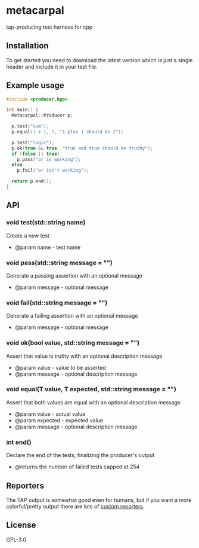 # metacarpal

tap-producing test harness for cpp

## Installation

To get started you need to download the latest version which is just a single header and include it in your test file.

## Example usage

```cpp
#include <producer.hpp>

int main() {
  Metacarpal::Producer p;

  p.test("sum");
  p.equal(1 + 1, 2, "1 plus 1 should be 2");

  p.test("logic");
  p.ok(true && true, "true and true should be truthy");
  if (false || true)
    p.pass("or is working");
  else
    p.fail("or isn't working");

  return p.end();
}
```

## API

### void test(std::string name)

Create a new test

- @param name - test name

### void pass(std::string message = "")

Generate a passing assertion with an optional message

- @param message - optional message

### void fail(std::string message = "")

Generate a failing assertion with an optional message

- @param message - optional message

### void ok(bool value, std::string message = "")

Assert that value is truthy with an optional description message

- @param value - value to be asserted
- @param message - optional description message

### void equal(T value, T expected, std::string message = "")

Assert that both values are equal with an optional description message

- @param value - actual value
- @param expected - expected value
- @param message - optional description message

### int end()

Declare the end of the tests, finalizing the producer's output

- @returns the number of failed tests capped at 254

## Reporters

The TAP output is somewhat good even for humans,
but if you want a more colorful/pretty output there are lots of [custom reporters](https://github.com/sindresorhus/awesome-tap#reporters).

## License

GPL-3.0
